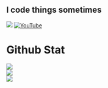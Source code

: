 
## I code things sometimes
[![](https://visitcount.itsvg.in/api?id=AzurasDev&label=Profile%20Views&icon=0&pretty=true)](https://visitcount.itsvg.in)
[![YouTube](https://img.shields.io/badge/YouTube-%23FF0000.svg?logo=YouTube&logoColor=white)](https://youtube.com/@UCVYli9eds7UqGeGgHBP3C_Q) 

# Github Stat
![](https://github-readme-stats.vercel.app/api?username=AzurasDev&theme=prussian&hide_border=false&include_all_commits=true&count_private=true)<br/>
![](https://github-readme-streak-stats.herokuapp.com/?user=AzurasDev&theme=prussian&hide_border=false)<br/>
![](https://github-readme-stats.vercel.app/api/top-langs/?username=AzurasDev&theme=prussian&hide_border=false&include_all_commits=true&count_private=true&layout=compact)

